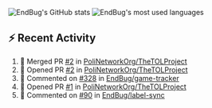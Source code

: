 ![EndBug's GitHub stats](https://github-readme-stats.vercel.app/api?username=endbug&show_icons=true&theme=dark)
![EndBug's most used languages](https://github-readme-stats.vercel.app/api/top-langs/?username=endbug&layout=compact&theme=dark)

## ⚡ Recent Activity

<!--START_SECTION:activity-->
1. 🎉 Merged PR [#2](https://github.com//PoliNetworkOrg/TheTOLProject/pull/2) in [PoliNetworkOrg/TheTOLProject](https://github.com//PoliNetworkOrg/TheTOLProject)
2. 💪 Opened PR [#2](https://github.com//PoliNetworkOrg/TheTOLProject/pull/2) in [PoliNetworkOrg/TheTOLProject](https://github.com//PoliNetworkOrg/TheTOLProject)
3. 💬 Commented on [#328](https://github.com//EndBug/game-tracker/issues/328) in [EndBug/game-tracker](https://github.com//EndBug/game-tracker)
4. 💪 Opened PR [#1](https://github.com//PoliNetworkOrg/TheTOLProject/pull/1) in [PoliNetworkOrg/TheTOLProject](https://github.com//PoliNetworkOrg/TheTOLProject)
5. 💬 Commented on [#90](https://github.com//EndBug/label-sync/issues/90) in [EndBug/label-sync](https://github.com//EndBug/label-sync)
<!--END_SECTION:activity-->
